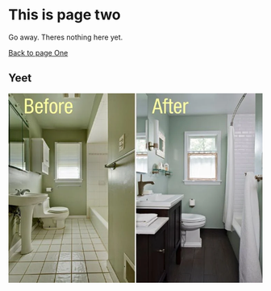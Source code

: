 # This is page two

Go away. Theres nothing here yet.

[Back to page One](index.md)

## Yeet

![alt text](images/beforeafter.png)
